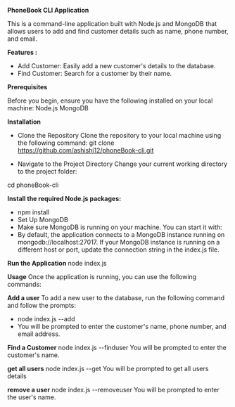 **PhoneBook CLI Application**

This is a command-line application built with Node.js and MongoDB that allows users to add and find customer details such as name, phone number, and email.

**Features :** 
* Add Customer: Easily add a new customer's details to the database.
* Find Customer: Search for a customer by their name.

**Prerequisites**

Before you begin, ensure you have the following installed on your local machine:
Node.js
MongoDB 

**Installation**

* Clone the Repository
Clone the repository to your local machine using the following command:
git clone https://github.com/ashishj12/phoneBook-cli.git

* Navigate to the Project Directory
Change your current working directory to the project folder:

cd phoneBook-cli

**Install the required Node.js packages:**
* npm install
* Set Up MongoDB
* Make sure MongoDB is running on your machine. You can start it with:
* By default, the application connects to a MongoDB instance running on mongodb://localhost:27017. If your MongoDB instance is running on a different host or port, update the connection string in the index.js file.

**Run the Application**
node index.js

**Usage**
Once the application is running, you can use the following commands:

**Add a user**
To add a new user to the database, run the following command and follow the prompts:
* node index.js --add
* You will be prompted to enter the customer's name, phone number, and email address.

**Find a Customer**
node index.js --finduser
You will be prompted to enter the customer's name.

**get all users**
node index.js --get
You will be prompted to get all users details

**remove a user**
node index.js --removeuser
You will be prompted to enter the user's name.
